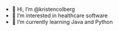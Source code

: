 - 👋 Hi, I’m @kristencolberg
- 👀 I’m interested in healthcare software
- 🌱 I’m currently learning Java and Python

<!---
kristencolberg/kristencolberg is a ✨ special ✨ repository because its `README.md` (this file) appears on your GitHub profile.
You can click the Preview link to take a look at your changes.
--->
